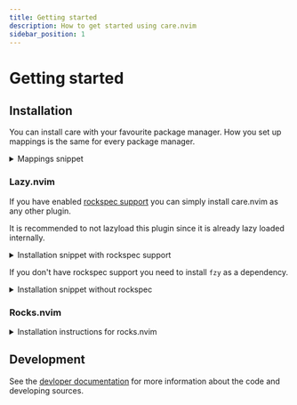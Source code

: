 ```yaml
---
title: Getting started
description: How to get started using care.nvim
sidebar_position: 1
---
```


# Getting started

## Installation

You can install care with your favourite package manager. How you set up
mappings is the same for every package manager.

<details>
<summary>Mappings snippet</summary>

```lua
vim.keymap.set("i", "<c-n>", function()
    vim.snippet.jump(1)
end)
vim.keymap.set("i", "<c-p>", function()
    vim.snippet.jump(-1)
end)
vim.keymap.set("i", "<c-space>", function()
    require("care").api.complete()
end)

vim.keymap.set("i", "<cr>", "<Plug>(CareConfirm)")
vim.keymap.set("i", "<c-e>", "<Plug>(CareClose)")
vim.keymap.set("i", "<tab>", "<Plug>(CareSelectNext)")
vim.keymap.set("i", "<s-tab>", "<Plug>(CareSelectPrev)")

vim.keymap.set("i", "<c-f>", function()
    if require("care").api.doc_is_open() then
        require("care").api.scroll_docs(4)
    else
        vim.api.nvim_feedkeys(vim.keycode("<c-f>"), "n", false)
    end
end)

vim.keymap.set("i", "<c-d>", function()
    if require("care").api.doc_is_open() then
        require("care").api.scroll_docs(-4)
    else
        vim.api.nvim_feedkeys(vim.keycode("<c-d>"), "n", false)
    end
end)
```

</details>

### Lazy.nvim

If you have enabled [rockspec support](https://lazy.folke.io/packages#rockspec)
you can simply install care.nvim as any other plugin.

It is recommended to not lazyload this plugin since it is already lazy loaded
internally.

<details>
<summary>Installation snippet with rockspec support</summary>

```lua
{
    "max397574/care.nvim",
    config = function()
        -- Set up mappings here
    end
}
```

</details>

If you don't have rockspec support you need to install `fzy` as a dependency.

<details>
<summary>Installation snippet without rockspec</summary>

```lua
{
    "max397574/care.nvim",
    dependencies = {
        {
            "romgrk/fzy-lua-native",
            build = "make" -- optional, uses faster native version
        }
    },
    config = function()
        -- Set up mappings here
    end
}
```

</details>

### Rocks.nvim

<details>
<summary>Installation instructions for rocks.nvim</summary>

You can simply run `:Rocks install care.nvim` and then add the keymapping
snippet to your config.

</details>

## Development

See the [devloper documentation](./dev) for more information about the code and
developing sources.
